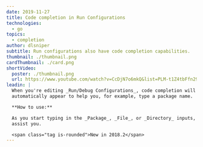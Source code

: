 ```yaml
---
date: 2019-11-27
title: Code completion in Run Configurations
technologies:
  - go
topics:
  - completion
author: dlsniper
subtitle: Run configurations also have code completion capabilities.
thumbnail: ./thumbnail.png
cardThumbnail: ./card.png
shortVideo:
  poster: ./thumbnail.png
  url: https://www.youtube.com/watch?v=CcDjN7o6mkQ&list=PLM-t1Z4tbFfn291KlSOQE_ulCAyzXO3uA
leadin: |
  When you're editing _Run/Debug Configurations_, code completion will
  automatically appear to help you, for example, type a package name.

  **How to use:**

  As you start typing in the _Package_, _File_, or _Directory_ inputs, the IDE will
  assist you.

  <span class="tag is-rounded">New in 2018.2</span>
---
```


